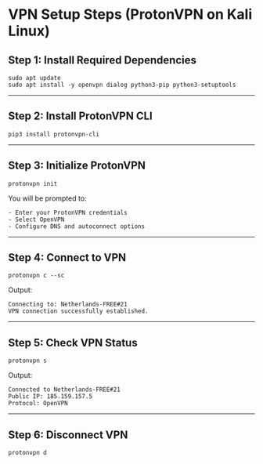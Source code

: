 # VPN Setup Steps (ProtonVPN on Kali Linux)

## Step 1: Install Required Dependencies

    sudo apt update  
    sudo apt install -y openvpn dialog python3-pip python3-setuptools

---

## Step 2: Install ProtonVPN CLI

    pip3 install protonvpn-cli

---

## Step 3: Initialize ProtonVPN

    protonvpn init

You will be prompted to:

    - Enter your ProtonVPN credentials
    - Select OpenVPN
    - Configure DNS and autoconnect options

---

## Step 4: Connect to VPN

    protonvpn c --sc

Output:

    Connecting to: Netherlands-FREE#21  
    VPN connection successfully established.

---

## Step 5: Check VPN Status

    protonvpn s

Output:

    Connected to Netherlands-FREE#21  
    Public IP: 185.159.157.5  
    Protocol: OpenVPN

---

## Step 6: Disconnect VPN

    protonvpn d
